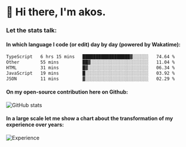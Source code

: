 # 👋 Hi there, I'm akos. 


### Let the stats talk:


#### In which language I code (or edit) day by day (powered by Wakatime): 

<!--START_SECTION:waka-->

```txt
TypeScript   6 hrs 15 mins   ██████████████████▓░░░░░░   74.64 %
Other        55 mins         ██▓░░░░░░░░░░░░░░░░░░░░░░   11.04 %
HTML         31 mins         █▓░░░░░░░░░░░░░░░░░░░░░░░   06.34 %
JavaScript   19 mins         █░░░░░░░░░░░░░░░░░░░░░░░░   03.92 %
JSON         11 mins         ▓░░░░░░░░░░░░░░░░░░░░░░░░   02.29 %
```

<!--END_SECTION:waka-->

#### On my open-source contribution here on Github:
 
![GitHub stats](https://github-readme-stats.vercel.app/api?username=akosbalasko)

#### In a large scale let me show a chart about the transformation of my experience over years:   

![Experience](https://cr-skills-chart-widget.azurewebsites.net/api/api?username=akosbalasko)
